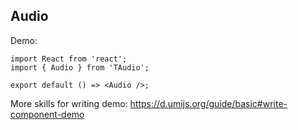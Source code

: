<!--
 * @Author: princemwang
 * @Date: 2022-08-01 14:28:18
 * @LastEditors: Please set LastEditors
 * @LastEditTime: 2022-08-01 14:57:14
-->

## Audio

Demo:

```tsx
import React from 'react';
import { Audio } from 'TAudio';

export default () => <Audio />;
```

More skills for writing demo: https://d.umijs.org/guide/basic#write-component-demo

